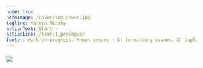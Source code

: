 ```yaml
---
home: true
heroImage: /cover/som_cover.jpg
tagline: Marvin Minsky
actionText: Start →
actionLink: /text/1_prologue/
footer: Work-on-progress. Known issues - 1) formatting issues, 2) duplicate search results, 3) more videos to add.
---
```


<div>
  <img style="margin: 20px auto; display: inherit;" src="/logos/search-by-algolia-light-background.svg"/>
</div>
